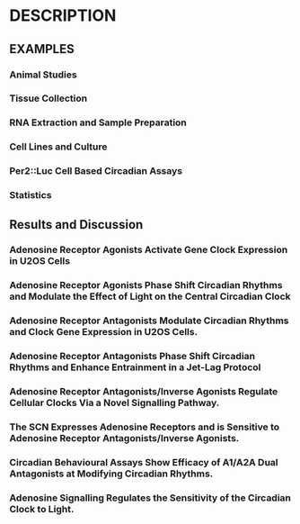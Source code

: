 # DESCRIPTION

## EXAMPLES

### Animal Studies

### Tissue Collection

### RNA Extraction and Sample Preparation

### Cell Lines and Culture

### Per2::Luc Cell Based Circadian Assays

### Statistics

## Results and Discussion

### Adenosine Receptor Agonists Activate Gene Clock Expression in U2OS Cells

### Adenosine Receptor Agonists Phase Shift Circadian Rhythms and Modulate the Effect of Light on the Central Circadian Clock

### Adenosine Receptor Antagonists Modulate Circadian Rhythms and Clock Gene Expression in U2OS Cells.

### Adenosine Receptor Antagonists Phase Shift Circadian Rhythms and Enhance Entrainment in a Jet-Lag Protocol

### Adenosine Receptor Antagonists/Inverse Agonists Regulate Cellular Clocks Via a Novel Signalling Pathway.

### The SCN Expresses Adenosine Receptors and is Sensitive to Adenosine Receptor Antagonists/Inverse Agonists.

### Circadian Behavioural Assays Show Efficacy of A1/A2A Dual Antagonists at Modifying Circadian Rhythms.

### Adenosine Signalling Regulates the Sensitivity of the Circadian Clock to Light.


